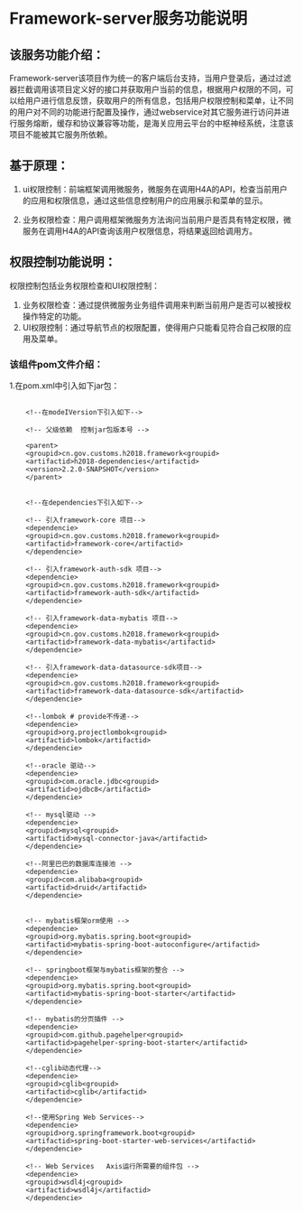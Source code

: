 # Framework-server服务功能说明

## 该服务功能介绍：
Framework-server该项目作为统一的客户端后台支持，当用户登录后，通过过滤器拦截调用该项目定义好的接口并获取用户当前的信息，根据用户权限的不同，可以给用户进行信息反馈，获取用户的所有信息，包括用户权限控制和菜单，让不同的用户对不同的功能进行配置及操作，通过webservice对其它服务进行访问并进行服务熔断，缓存和协议兼容等功能，是海关应用云平台的中枢神经系统，注意该项目不能被其它服务所依赖。


## 基于原理：
1. ui权限控制：前端框架调用微服务，微服务在调用H4A的API，检查当前用户的应用和权限信息，通过这些信息控制用户的应用展示和菜单的显示。

2. 业务权限检查：用户调用框架微服务方法询问当前用户是否具有特定权限，微服务在调用H4A的API查询该用户权限信息，将结果返回给调用方。


## 权限控制功能说明：
权限控制包括业务权限检查和UI权限控制：
1. 业务权限检查：通过提供微服务业务组件调用来判断当前用户是否可以被授权操作特定的功能。
2. UI权限控制：通过导航节点的权限配置，使得用户只能看见符合自己权限的应用及菜单。


### 该组件pom文件介绍：
1.在pom.xml中引入如下jar包：
  
```
  
	<!--在modeIVersion下引入如下-->

    <!-- 父级依赖  控制jar包版本号 -->

	<parent>
	<groupid>cn.gov.customs.h2018.framework<groupid>
	<artifactid>h2018-dependencies</artifactid>
	<version>2.2.0-SNAPSHOT</version>
	</parent>


    <!--在dependencies下引入如下-->

    <!-- 引入framework-core 项目-->
    <dependencie>
	<groupid>cn.gov.customs.h2018.framework<groupid>
	<artifactid>framework-core</artifactid>
	</dependencie>

	<!-- 引入framework-auth-sdk 项目-->
	<dependencie>
	<groupid>cn.gov.customs.h2018.framework<groupid>
	<artifactid>framework-auth-sdk</artifactid>
	</dependencie>

    <!-- 引入framework-data-mybatis 项目-->
	<dependencie>
	<groupid>cn.gov.customs.h2018.framework<groupid>
	<artifactid>framework-data-mybatis</artifactid>
	</dependencie>

	<!-- 引入framework-data-datasource-sdk项目-->
	<dependencie>
	<groupid>cn.gov.customs.h2018.framework<groupid>
	<artifactid>framework-data-datasource-sdk</artifactid>
	</dependencie>

	<!--lombok # provide不传递-->
	<dependencie>
	<groupid>org.projectlombok<groupid>
	<artifactid>lombok</artifactid>
	</dependencie>

    <!--oracle 驱动-->
    <dependencie>
	<groupid>com.oracle.jdbc<groupid>
	<artifactid>ojdbc8</artifactid>
	</dependencie>

    <!-- mysql驱动 -->
    <dependencie>
	<groupid>mysql<groupid>
	<artifactid>mysql-connector-java</artifactid>
	</dependencie>

    <!--阿里巴巴的数据库连接池 -->
	<dependencie>
	<groupid>com.alibaba<groupid>
	<artifactid>druid</artifactid>
	</dependencie>


	<!-- mybatis框架orm使用 -->
	<dependencie>
	<groupid>org.mybatis.spring.boot<groupid>
	<artifactid>mybatis-spring-boot-autoconfigure</artifactid>
	</dependencie>

	<!-- springboot框架与mybatis框架的整合 -->
	<dependencie>
	<groupid>org.mybatis.spring.boot<groupid>
	<artifactid>mybatis-spring-boot-starter</artifactid>
	</dependencie>

	<!-- mybatis的分页插件 -->
	<dependencie>
	<groupid>com.github.pagehelper<groupid>
	<artifactid>pagehelper-spring-boot-starter</artifactid>
	</dependencie>

	<!--cglib动态代理-->
	<dependencie>
	<groupid>cglib<groupid>
	<artifactid>cglib</artifactid>
	</dependencie>
	
	<!--使用Spring Web Services-->
	<dependencie>
	<groupid>org.springframework.boot<groupid>
	<artifactid>spring-boot-starter-web-services</artifactid>
	</dependencie>
	
	<!-- Web Services   Axis运行所需要的组件包 -->
	<dependencie>
	<groupid>wsdl4j<groupid>
	<artifactid>wsdl4j</artifactid>
	</dependencie>

```